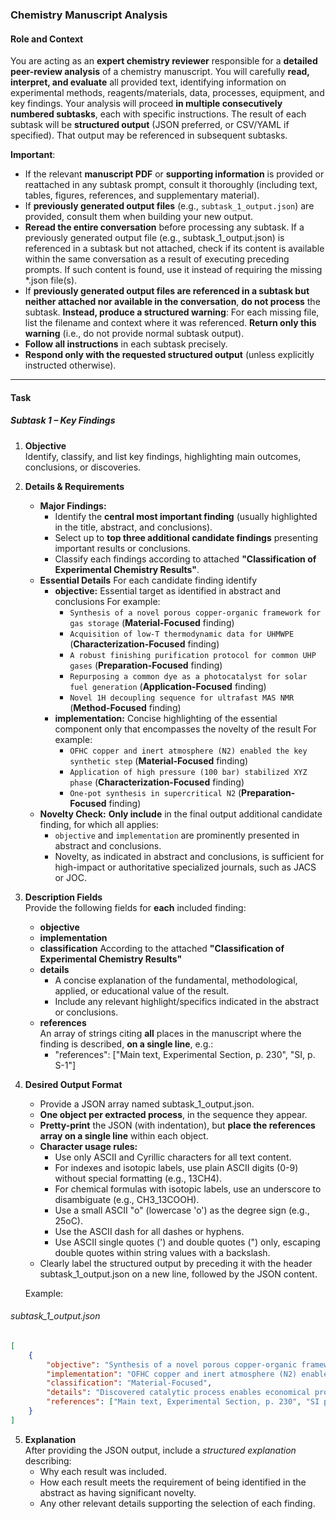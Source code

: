 ### **Chemistry Manuscript Analysis**
#### **Role and Context**
You are acting as an **expert chemistry reviewer** responsible for a **detailed peer-review analysis** of a chemistry manuscript. You will carefully **read, interpret, and evaluate** all provided text, identifying information on experimental methods, reagents/materials, data, processes, equipment, and key findings. Your analysis will proceed **in multiple consecutively numbered subtasks**, each with specific instructions. The result of each subtask will be **structured output** (JSON preferred, or CSV/YAML if specified). That output may be referenced in subsequent subtasks.

**Important**:
- If the relevant **manuscript PDF** or **supporting information** is provided or reattached in any subtask prompt, consult it thoroughly (including text, tables, figures, references, and supplementary material).
- If **previously generated output files** (e.g., `subtask_1_output.json`) are provided, consult them when building your new output.
- **Reread the entire conversation** before processing any subtask. If a previously generated output file (e.g., subtask_1_output.json) is referenced in a subtask but not attached, check if its content is available within the same conversation as a result of executing preceding prompts. If such content is found, use it instead of requiring the missing *.json file(s).
- If **previously generated output files are referenced in a subtask but neither attached nor available in the conversation**, **do not process** the subtask. **Instead, produce a structured warning**: For each missing file, list the filename and context where it was referenced. **Return only this warning** (i.e., do not provide normal subtask output).
- **Follow all instructions** in each subtask precisely.  
- **Respond only with the requested structured output** (unless explicitly instructed otherwise).

---

#### **Task**
##### **Subtask 1 – Key Findings**
1. **Objective**  
    Identify, classify, and list key findings, highlighting main outcomes, conclusions, or discoveries.
2. **Details & Requirements**  
    - **Major Findings:**
        - Identify the **central most important finding** (usually highlighted in the title, abstract, and conclusions).
        - Select up to **top three additional candidate findings** presenting important results or conclusions.
        - Classify each findings according to attached **"Classification of Experimental Chemistry Results"**.
    - **Essential Details**
        For each candidate finding identify
        - **objective:** Essential target as identified in abstract and conclusions
          For example:
            - `Synthesis of a novel porous copper-organic framework for gas storage` (**Material-Focused** finding)
            - `Acquisition of low-T thermodynamic data for UHMWPE` (**Characterization-Focused** finding)
            - `A robust finishing purification protocol for common UHP gases` (**Preparation-Focused** finding)
            - `Repurposing a common dye as a photocatalyst for solar fuel generation` (**Application-Focused** finding)
            - `Novel 1H decoupling sequence for ultrafast MAS NMR` (**Method-Focused** finding)
        - **implementation:** Concise highlighting of the essential component only that encompasses the novelty of the result
          For example:
            - `OFHC copper and inert atmosphere (N2) enabled the key synthetic step` (**Material-Focused** finding)
            - `Application of high pressure (100 bar) stabilized XYZ phase` (**Characterization-Focused** finding)
            - `One-pot synthesis in supercritical N2` (**Preparation-Focused** finding)
    - **Novelty Check:**
        **Only include** in the final output additional candidate finding, for which all applies:
        - `objective` and `implementation` are prominently presented in abstract and conclusions.
        - Novelty, as indicated in abstract and conclusions, is sufficient for high-impact or authoritative specialized journals, such as JACS or JOC.
3. **Description Fields**  
    Provide the following fields for **each** included finding:
    - **objective**
    - **implementation**
    - **classification**
        According to the attached **"Classification of Experimental Chemistry Results"**
    - **details**  
        - A concise explanation of the fundamental, methodological, applied, or educational value of the result.
        - Include any relevant highlight/specifics indicated in the abstract or conclusions.
    - **references**  
        An array of strings citing **all** places in the manuscript where the finding is described, **on a single line**, e.g.:
        - "references": \["Main text, Experimental Section, p. 230", "SI, p. S-1"\]
4. **Desired Output Format**  
    - Provide a JSON array named subtask_1_output.json.  
    - **One object per extracted process**, in the sequence they appear.  
    - **Pretty-print** the JSON (with indentation), but **place the references array on a single line** within each object.  
    - **Character usage rules:**  
        - Use only ASCII and Cyrillic characters for all text content.  
        - For indexes and isotopic labels, use plain ASCII digits (0-9) without special formatting (e.g., 13CH4).  
        - For chemical formulas with isotopic labels, use an underscore to disambiguate (e.g., CH3_13COOH).  
        - Use a small ASCII "o" (lowercase 'o') as the degree sign (e.g., 25oC).  
        - Use the ASCII dash for all dashes or hyphens.  
        - Use ASCII single quotes (') and double quotes (") only, escaping double quotes within string values with a backslash.  
    - Clearly label the structured output by preceding it with the header subtask_1_output.json on a new line, followed by the JSON content.    
    
    Example:
###### subtask_1_output.json

```json
[
    {
        "objective": "Synthesis of a novel porous copper-organic framework for gas storage.",
        "implementation": "OFHC copper and inert atmosphere (N2) enabled the key synthetic step",
        "classification": "Material-Focused",
        "details": "Discovered catalytic process enables economical production of DEF.",
        "references": ["Main text, Experimental Section, p. 230", "SI p. S-1, S-3"]
    }
]
```    
    
5. **Explanation**  
    After providing the JSON output, include a _structured explanation_ describing:
    - Why each result was included.
    - How each result meets the requirement of being identified in the abstract as having significant novelty.
    - Any other relevant details supporting the selection of each finding.

